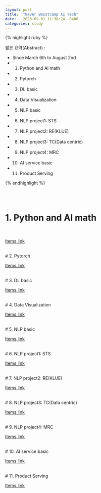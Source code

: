 ```yaml
---
layout: post
title:  "Naver Boostcamp AI Tech"
date:   2023-09-01 11:38:24 -0400
categories: study
---
```







{% highlight ruby %}


짧은 요약(Abstract) :   
* Since March 6th to August 2nd  
* 1. Python and AI math
* 2. Pytorch
* 3. DL basic
* 4. Data Visualization
* 5. NLP basic  
* 6. NLP project1: STS  
* 7. NLP project2: RE(KLUE)  
* 8. NLP project3: TC(Data centric)  
* 9. NLP project4: MRC  
* 10. AI service basic   
* 11. Product Serving  

{% endhighlight %}  

<br/>


<br/>

# 1. Python and AI math
<br/>

[Items link](https://drive.google.com/drive/folders/1nWg9fOGSBluQPoSjhJqSGMCwrCPyxQLP?usp=drive_link)

<br/>
# 2. Pytorch
<br/>

[Items link](https://drive.google.com/drive/folders/11s59YrPjG_7VIhBvOhQ-DMYpz0JRE6Nc?usp=drive_link)

<br/>
# 3. DL basic
<br/>

[Items link](https://drive.google.com/drive/folders/1AGasEyVzRh81AbyDeDKBK4g3axjlwQ1S?usp=drive_link)

<br/>
# 4. Data Visualization
<br/>

[Items link](https://drive.google.com/drive/folders/1T0r44eUvh2wCNbyMOOXdRd47qec17mIw?usp=drive_link)

<br/>
# 5. NLP basic  
<br/>

[Items link](https://drive.google.com/drive/folders/11k6hv2VJEPjxkPEQgf-qqvaecLUvA-Wf?usp=drive_link)

<br/>
# 6. NLP project1: STS  
<br/>

[Items link](https://drive.google.com/drive/folders/1T9MijPNmimkJBwFhdnzZyRIhA2xVuEhQ?usp=drive_link)

<br/>
# 7. NLP project2: RE(KLUE)  
<br/>

[Items link](https://drive.google.com/drive/folders/1czJwoAFhnQ3T6Z8Bt_V51xsM7G_5EM-d?usp=drive_link)

<br/>
# 8. NLP project3: TC(Data centric)  
<br/>

[Items link](https://drive.google.com/drive/folders/1D_iuaRlAkjeomTK010VfRNcEMBLLFlyz?usp=drive_link)

<br/>
# 9. NLP project4: MRC  
<br/>

[Items link](https://drive.google.com/drive/folders/1fr2C9uWp20zetT152clw3ew-ZsFKcnv4?usp=drive_link)

<br/>
# 10. AI service basic   
<br/>

[Items link](https://drive.google.com/drive/folders/1P_Rx3_Oxlo6fU8JuQV2woZIm4sdVNY9L?usp=drive_link)

<br/>
# 11. Product Serving  
<br/>

[Items link](https://drive.google.com/drive/folders/1Q6HtQNaSYGmj4t_hG_bn6xAPE9aovnYM?usp=drive_link)

<br/>


